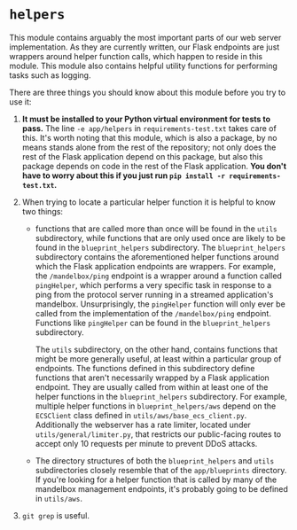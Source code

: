 # `helpers`

This module contains arguably the most important parts of our web server implementation. As they are currently written, our Flask endpoints are just wrappers around helper function calls, which happen to reside in this module. This module also contains helpful utility functions for performing tasks such as logging.

There are three things you should know about this module before you try to use it:

1. **It must be installed to your Python virtual environment for tests to pass.** The line `-e app/helpers` in `requirements-test.txt` takes care of this. It's worth noting that this module, which is also a package, by no means stands alone from the rest of the repository; not only does the rest of the Flask application depend on this package, but also this package depends on code in the rest of the Flask application. **You don't have to worry about this if you just run `pip install -r requirements-test.txt`.**
2. When trying to locate a particular helper function it is helpful to know two things:

   - functions that are called more than once will be found in the `utils` subdirectory, while functions that are only used once are likely to be found in the `blueprint_helpers` subdirectory.
     The `blueprint_helpers` subdirectory contains the aforementioned helper functions around which the Flask application endpoints are wrappers. For example, the `/mandelbox/ping` endpoint is a wrapper around a function called `pingHelper`, which performs a very specific task in response to a ping from the protocol server running in a streamed application's mandelbox. Unsurprisingly, the `pingHelper` function will only ever be called from the implementation of the `/mandelbox/ping` endpoint. Functions like `pingHelper` can be found in the `blueprint_helpers` subdirectory.

     The `utils` subdirectory, on the other hand, contains functions that might be more generally useful, at least within a particular group of endpoints. The functions defined in this subdirectory define functions that aren't necessarily wrapped by a Flask application endpoint. They are usually called from within at least one of the helper functions in the `blueprint_helpers` subdirectory. For example, multiple helper functions in `blueprint_helpers/aws` depend on the `ECSClient` class defined in `utils/aws/base_ecs_client.py`. Additionally the webserver has a rate limiter, located under `utils/general/limiter.py`, that restricts our public-facing routes to accept only 10 requests per minute to prevent DDoS attacks.

   - The directory structures of both the `blueprint_helpers` and `utils` subdirectories closely resemble that of the `app/blueprints` directory.
     If you're looking for a helper function that is called by many of the mandelbox management endpoints, it's probably going to be defined in `utils/aws`.

3. `git grep` is useful.
